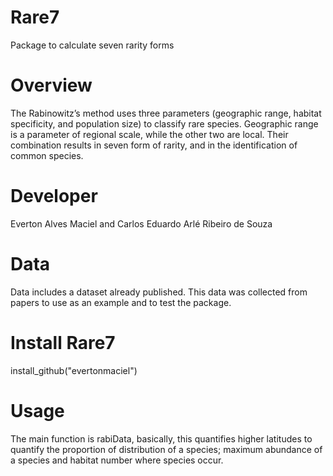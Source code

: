 # Rare7
Package to calculate seven rarity forms

# Overview
The Rabinowitz’s method uses three parameters (geographic range, habitat specificity, and population size) to classify rare species. Geographic range is a parameter of regional scale, while the other two are local. Their combination results in seven form of rarity, and in the identification of common species.

# Developer
Everton Alves Maciel and 
Carlos Eduardo Arlé Ribeiro de Souza

# Data
Data includes a dataset already published. This data was collected from papers to use as an example and to test the package.

# Install Rare7
install_github("evertonmaciel")

# Usage
The main function is rabiData, basically, this quantifies higher latitudes to quantify the proportion of distribution of a species; maximum abundance of a species and habitat number where species occur.




